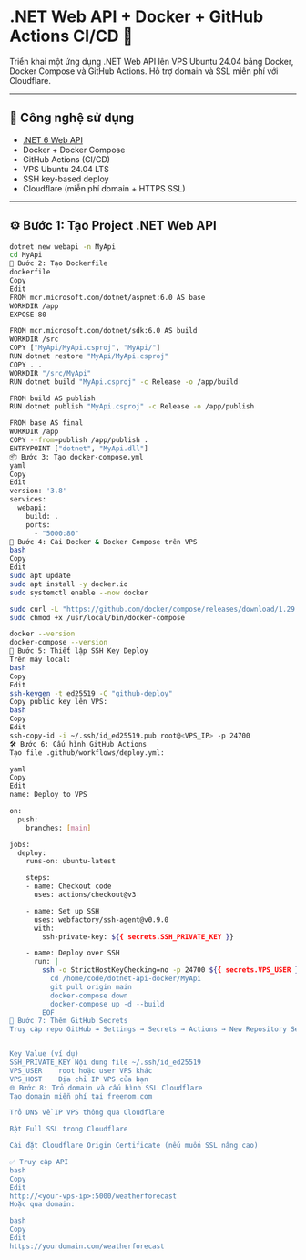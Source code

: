 # .NET Web API + Docker + GitHub Actions CI/CD 🚀

Triển khai một ứng dụng .NET Web API lên VPS Ubuntu 24.04 bằng Docker, Docker Compose và GitHub Actions. Hỗ trợ domain và SSL miễn phí với Cloudflare.

---

## 🧱 Công nghệ sử dụng

- [.NET 6 Web API](https://learn.microsoft.com/en-us/aspnet/core/web-api)
- Docker + Docker Compose
- GitHub Actions (CI/CD)
- VPS Ubuntu 24.04 LTS
- SSH key-based deploy
- Cloudflare (miễn phí domain + HTTPS SSL)

---

## ⚙️ Bước 1: Tạo Project .NET Web API

```bash
dotnet new webapi -n MyApi
cd MyApi
🐳 Bước 2: Tạo Dockerfile
dockerfile
Copy
Edit
FROM mcr.microsoft.com/dotnet/aspnet:6.0 AS base
WORKDIR /app
EXPOSE 80

FROM mcr.microsoft.com/dotnet/sdk:6.0 AS build
WORKDIR /src
COPY ["MyApi/MyApi.csproj", "MyApi/"]
RUN dotnet restore "MyApi/MyApi.csproj"
COPY . .
WORKDIR "/src/MyApi"
RUN dotnet build "MyApi.csproj" -c Release -o /app/build

FROM build AS publish
RUN dotnet publish "MyApi.csproj" -c Release -o /app/publish

FROM base AS final
WORKDIR /app
COPY --from=publish /app/publish .
ENTRYPOINT ["dotnet", "MyApi.dll"]
📦 Bước 3: Tạo docker-compose.yml
yaml
Copy
Edit
version: '3.8'
services:
  webapi:
    build: .
    ports:
      - "5000:80"
📡 Bước 4: Cài Docker & Docker Compose trên VPS
bash
Copy
Edit
sudo apt update
sudo apt install -y docker.io
sudo systemctl enable --now docker

sudo curl -L "https://github.com/docker/compose/releases/download/1.29.2/docker-compose-$(uname -s)-$(uname -m)" -o /usr/local/bin/docker-compose
sudo chmod +x /usr/local/bin/docker-compose

docker --version
docker-compose --version
🔐 Bước 5: Thiết lập SSH Key Deploy
Trên máy local:
bash
Copy
Edit
ssh-keygen -t ed25519 -C "github-deploy"
Copy public key lên VPS:
bash
Copy
Edit
ssh-copy-id -i ~/.ssh/id_ed25519.pub root@<VPS_IP> -p 24700
🛠️ Bước 6: Cấu hình GitHub Actions
Tạo file .github/workflows/deploy.yml:

yaml
Copy
Edit
name: Deploy to VPS

on:
  push:
    branches: [main]

jobs:
  deploy:
    runs-on: ubuntu-latest

    steps:
    - name: Checkout code
      uses: actions/checkout@v3

    - name: Set up SSH
      uses: webfactory/ssh-agent@v0.9.0
      with:
        ssh-private-key: ${{ secrets.SSH_PRIVATE_KEY }}

    - name: Deploy over SSH
      run: |
        ssh -o StrictHostKeyChecking=no -p 24700 ${{ secrets.VPS_USER }}@${{ secrets.VPS_HOST }} << 'EOF'
          cd /home/code/dotnet-api-docker/MyApi
          git pull origin main
          docker-compose down
          docker-compose up -d --build
        EOF
🔑 Bước 7: Thêm GitHub Secrets
Truy cập repo GitHub → Settings → Secrets → Actions → New Repository Secret:


Key	Value (ví dụ)
SSH_PRIVATE_KEY	Nội dung file ~/.ssh/id_ed25519
VPS_USER	root hoặc user VPS khác
VPS_HOST	Địa chỉ IP VPS của bạn
🌐 Bước 8: Trỏ domain và cấu hình SSL Cloudflare
Tạo domain miễn phí tại freenom.com

Trỏ DNS về IP VPS thông qua Cloudflare

Bật Full SSL trong Cloudflare

Cài đặt Cloudflare Origin Certificate (nếu muốn SSL nâng cao)

✅ Truy cập API
bash
Copy
Edit
http://<your-vps-ip>:5000/weatherforecast
Hoặc qua domain:

bash
Copy
Edit
https://yourdomain.com/weatherforecast
